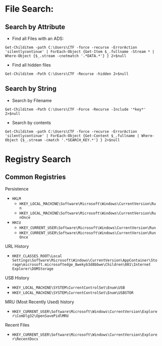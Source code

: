 # File Search:



## Search by Attribute
- Find all Files with an ADS:
```
Get-Childitem -path C:\Users\CTF -force -recurse -ErrorAction 'silentlycontinue' | ForEach-Object {Get-Item $_.fullname -Stream * | Where-Object {$_.stream -cnotmatch '.*DATA.*'} } 2>$null
```
- Find all hidden files
```
Get-Childitem -Path C:\Users\CTF -Recurse -hidden 2>$null
```

## Search by String
- Search by Filename
```
Get-Childitem -Path C:\Users\CTF -Force -Recurse -Include '*key*' 2>$null
```
- Search by contents
```
Get-Childitem -path C:\Users\CTF -force -recurse -ErrorAction 'silentlycontinue' | ForEach-Object {Get-Content $_.fullname | Where-Object {$_.stream -cmatch '.*SEARCH_KEY.*'} } 2>$null
```

# Registry Search

## Common Registries

Persistence
- `HKLM`
  - ```HKEY_LOCAL_MACHINE\Software\Microsoft\Windows\CurrentVersion\Run```
  - `HKEY_LOCAL_MACHINE\Software\Microsoft\Windows\CurrentVersion\RunOnce`
- `HKCU`
  - `HKEY_CURRENT_USER\Software\Microsoft\Windows\CurrentVersion\Run`
  - `HKEY_CURRENT_USER\Software\Microsoft\Windows\CurrentVersion\RunOnce`

URL History
- `HKEY_CLASSES_ROOT\Local Settings\Software\Microsoft\Windows\CurrentVersion\AppContainer\Storage\microsoft.microsoftedge_8wekyb3d8bbwe\Children\001\Internet Explorer\DOMStorage`

USB History
- `HKEY_LOCAL_MACHINE\SYSTEM\CurrentControlSet\Enum\USB`
- `HKEY_LOCAL_MACHINE\SYSTEM\CurrentControlSet\Enum\USBSTOR`

MRU (Most Recently Used) history
- `HKEY_CURRENT_USER\Software\Microsoft\Windows\CurrentVersion\Explorer\ComDlg32\OpenSavePidlMRU`

Recent Files
- `HKEY_CURRENT_USER\Software\Microsoft\Windows\CurrentVersion\Explorer\RecentDocs`
